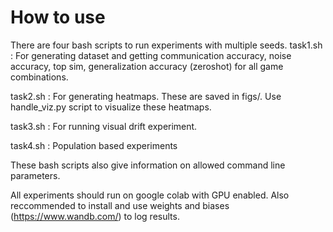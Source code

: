 # How to use

There are four bash scripts to run experiments with multiple seeds.
task1.sh : For generating dataset and getting communication accuracy, noise accuracy, top sim, generalization accuracy (zeroshot) for all game combinations.

task2.sh : For generating heatmaps. These are saved in figs/. Use handle_viz.py script to visualize these heatmaps.

task3.sh : For running visual drift experiment.

task4.sh : Population based experiments

These bash scripts also give information on allowed command line parameters.

All experiments should run on google colab with GPU enabled. Also reccommended to install and use weights and biases (https://www.wandb.com/) to log results.
